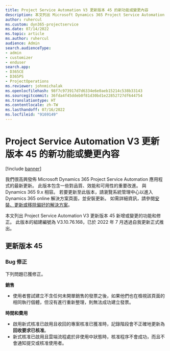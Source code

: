 ```yaml
---
title: Project Service Automation V3 更新版本 45 的新功能或變更內容
description: 本文列出 Microsoft Dynamics 365 Project Service Automation V3 更新版本 45 中提供的功能和修正。
author: ruhercul
ms.custom: dyn365-projectservice
ms.date: 07/14/2022
ms.topic: article
ms.author: ruhercul
audience: Admin
search.audienceType:
- admin
- customizer
- enduser
search.app:
- D365CE
- D365PS
- ProjectOperations
ms.reviewer: johnmichalak
ms.openlocfilehash: 98f7c973917d7d6334e6e0aeb15214c538b33143
ms.sourcegitcommit: 36fda4f45ddeb0f81d30bd1e22852727df644754
ms.translationtype: HT
ms.contentlocale: zh-TW
ms.lasthandoff: 07/16/2022
ms.locfileid: "9169149"
---
```

# <a name="whats-new-or-changed-in-project-service-automation-update-release-45-v3"></a>Project Service Automation V3 更新版本 45 的新功能或變更內容

[!include [banner](../includes/psa-now-project-operations.md)]

我們很高興發佈 Microsoft Dynamics 365 Project Service Automation 應用程式的最新更新。 此版本包含一些對品質、效能和可用性的重要改進。 與 Dynamics 365 9.x 相容。 若要更新至此版本，請瀏覽系統管理中心以進入 Dynamics 365 online 解決方案頁面，並安裝更新。 如需詳細資訊，請參閱[安裝、更新或移除偏好的解決方案](/power-platform/admin/install-remove-preferred-solution)。

本文列出 Project Service Automation V3 更新版本 45 新增或變更的功能和修正。 此版本的組建編號為 V3.10.76.168，已於 2022 年 7 月透過自我更新正式推出。

## <a name="update-release-45"></a>更新版本 45

### <a name="bug-fixes"></a>Bug 修正

下列問題已獲修正。

**銷售**

- 使用者嘗試建立不含任何未開單銷售的發票之後，如果他們也在檢視該頁面的相同執行個體，但沒有進行重新整理，則無法成功建立發票。

**時間和費用**

- 啟用新式核准已啟用且收回的專案核准已獲准時，記錄階段會不正確地更新為 **回收要求已核准**。
- 新式核准已啟用且雲端流程處於非使用中狀態時，核准程序不會成功，而且不會通知提交或核准使用者。
